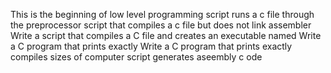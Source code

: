 This is the beginning of low level programming
script runs a c file through the preprocessor
script that compiles a c file but does not link
assembler
Write a script that compiles a C file and creates an executable named
Write a C program that prints exactly
Write a C program that prints exactly
compiles sizes of computer
script generates aseembly c ode
